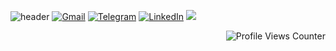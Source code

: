 ![header](https://capsule-render.vercel.app/api?type=waving&color=gradient&height=256&section=header&text=Hi%20there,%20I'm%20Artem!&fontSize=60&animation=fadeIn&fontAlignY=38&desc=Welcome%20to%20my%20GitHub%20profile!%20Put%20stars,%20fork%20and%20contribute!&descAlignY=51&descAlign=62)
[![Gmail](https://img.shields.io/badge/Gmail-D14836?style=for-the-badge&logo=gmail&logoColor=white)](mailto:balabashinan@gmail.com) [![Telegram](https://img.shields.io/badge/Telegram-2CA5E0?style=for-the-badge&logo=telegram&logoColor=white)](https://t.me/artyombn) [![LinkedIn](https://img.shields.io/badge/linkedin-%230077B5.svg?style=for-the-badge&logo=linkedin&logoColor=white)](https://www.linkedin.com/in/artembn/)
![](https://github-profile-summary-cards.vercel.app/api/cards/stats?username=artyombn&theme=monokai)

<p align="right">
  <img src="https://komarev.com/ghpvc/?username=artyombn" alt="Profile Views Counter">
</p>